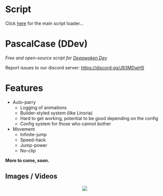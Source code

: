 # Script
Click [here](https://github.com/retarded-person/PascalCase/tree/main) for the main script loader...

# PascalCase (DDev)
<i>Free and open-source script for [Deepwoken Dev](https://www.roblox.com/games/10138901829/MANTRAS-Deepwoken-Dev)</i>

Report issues to our discord server: https://discord.gg/J93MDwH5

# Features
* Auto-parry
    * Logging of animations
    * Builder-styled system (like Linoria)
    * Hard to get working, potential to be good depending on the config
    * Config system for those who cannot bother
* Movement
    * Infinite-jump
    * Speed-hack
    * Jump-power
    * No-clip

**More to come, soon.**

## Images / Videos
<p align="center">
    <img src="https://cdn.discordapp.com/attachments/1118248695394209824/1118287268076073060/ApplicationFrameHost_269UhOHU6H.gif" />
</p>
